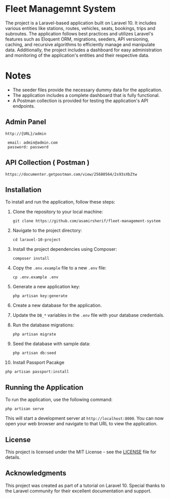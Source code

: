 
# Fleet Managemnt System

The project is a Laravel-based application built on Laravel 10. It includes various entities like stations, routes, vehicles, seats, bookings, trips and subroutes. The application follows best practices and utilizes Laravel's features such as Eloquent ORM, migrations, seeders, API versioning, caching, and recursive algorithms to efficiently manage and manipulate data. Additionally, the project includes a dashboard for easy administration and monitoring of the application's entities and their respective data.

# Notes

- The seeder files provide the necessary dummy data for the application.
- The application includes a complete dashboard that is fully functional.
- A Postman collection is provided for testing the application's API endpoints.


## Admin Panel

   ````
   http://{URL}/admin
   
    email: admin@admin.com
    password: password
   ````

## API Collection ( Postman )

   ````
   https://documenter.getpostman.com/view/25680564/2s93sXbZtw
   ````
    
## Installation

To install and run the application, follow these steps:

1. Clone the repository to your local machine:

   ````
   git clone https://github.com/asamirsherif/fleet-management-system
   ````

2. Navigate to the project directory:

   ````
   cd laravel-10-project
   ````

3. Install the project dependencies using Composer:

   ````
   composer install
   ````

4. Copy the `.env.example` file to a new `.env` file:

   ````
   cp .env.example .env
   ````

5. Generate a new application key:

   ````
   php artisan key:generate
   ````

6. Create a new database for the application.

7. Update the `DB_*` variables in the `.env` file with your database credentials.

8. Run the database migrations:

   ````
   php artisan migrate
   ````


9. Seed the database with sample data:

   ````
   php artisan db:seed
   ````
10. Install Passport Pacakge

   ````
   php artisan passport:install
   ````

## Running the Application

To run the application, use the following command:

````
php artisan serve
````

This will start a development server at `http://localhost:8000`. You can now open your web browser and navigate to that URL to view the application.

## License

This project is licensed under the MIT License - see the [LICENSE](LICENSE) file for details.

## Acknowledgments

This project was created as part of a tutorial on Laravel 10. Special thanks to the Laravel community for their excellent documentation and support.
